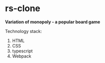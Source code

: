 # rs-clone
**Variation of monopoly - a popular board game**

Technology stack:
  1) HTML
  2) CSS
  3) typescript
  4) Webpack

